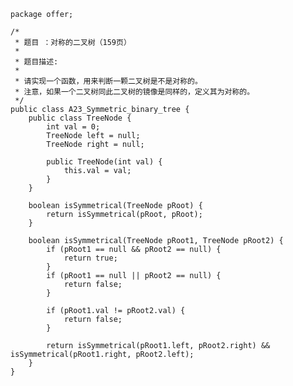	package offer;
	
	/*
	 * 题目 ：对称的二叉树（159页）
	 * 
	 * 题目描述:
	 * 
	 * 请实现一个函数，用来判断一颗二叉树是不是对称的。 
	 * 注意，如果一个二叉树同此二叉树的镜像是同样的，定义其为对称的。
	 */
	public class A23_Symmetric_binary_tree {
		public class TreeNode {
			int val = 0;
			TreeNode left = null;
			TreeNode right = null;
	
			public TreeNode(int val) {
				this.val = val;
			}
		}
	
		boolean isSymmetrical(TreeNode pRoot) {
			return isSymmetrical(pRoot, pRoot);
		}
	
		boolean isSymmetrical(TreeNode pRoot1, TreeNode pRoot2) {
			if (pRoot1 == null && pRoot2 == null) {
				return true;
			}
			if (pRoot1 == null || pRoot2 == null) {
				return false;
			}
	
			if (pRoot1.val != pRoot2.val) {
				return false;
			}
	
			return isSymmetrical(pRoot1.left, pRoot2.right) && isSymmetrical(pRoot1.right, pRoot2.left);
		}
	}
